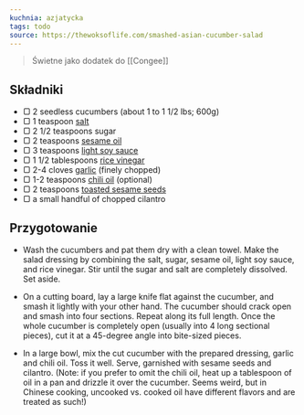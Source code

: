 ```yaml
---
kuchnia: azjatycka
tags: todo
source: https://thewoksoflife.com/smashed-asian-cucumber-salad
---
```

> Świetne jako dodatek do [[Congee]]

## Składniki

- ▢ 2 seedless cucumbers (about 1 to 1 1/2 lbs; 600g)
- ▢ 1 teaspoon [salt](https://thewoksoflife.com/chinese-spices-condiments/#salt)
- ▢ 2 1/2 teaspoons sugar
- ▢ 2 teaspoons [sesame oil](https://thewoksoflife.com/sesame-oil/)
- ▢ 3 teaspoons [light soy sauce](https://thewoksoflife.com/soy-sauce/)
- ▢ 1 1/2 tablespoons [rice vinegar](https://thewoksoflife.com/chinese-sauces-vinegars-oils/#rice-vinegar)
- ▢ 2-4 cloves [garlic](https://thewoksoflife.com/chinese-chives-scallions-aromatics-peppers/#garlic) (finely chopped)
- ▢ 1-2 teaspoons [chili oil](https://thewoksoflife.com/2015/08/how-to-make-chili-oil/) (optional)
- ▢ 2 teaspoons [toasted sesame seeds](https://thewoksoflife.com/sesame-seeds/)
- ▢ a small handful of chopped cilantro

## Przygotowanie

- Wash the cucumbers and pat them dry with a clean towel. Make the salad dressing by combining the salt, sugar, sesame oil, light soy sauce, and rice vinegar. Stir until the sugar and salt are completely dissolved. Set aside.
    
- On a cutting board, lay a large knife flat against the cucumber, and smash it lightly with your other hand. The cucumber should crack open and smash into four sections. Repeat along its full length. Once the whole cucumber is completely open (usually into 4 long sectional pieces), cut it at a 45-degree angle into bite-sized pieces.
    

- In a large bowl, mix the cut cucumber with the prepared dressing, garlic and chili oil. Toss it well. Serve, garnished with sesame seeds and cilantro. (Note: if you prefer to omit the chili oil, heat up a tablespoon of oil in a pan and drizzle it over the cucumber. Seems weird, but in Chinese cooking, uncooked vs. cooked oil have different flavors and are treated as such!)
